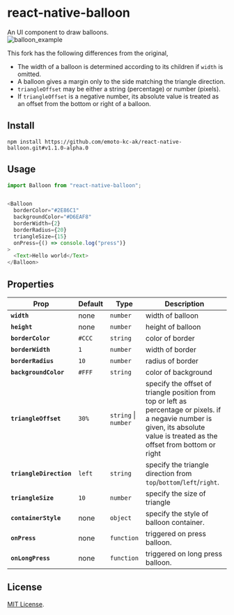 # react-native-balloon

An UI component to draw balloons.  
![balloon_example](https://user-images.githubusercontent.com/7026785/36620231-6514b930-1935-11e8-84e2-79a25e44f25a.png)

This fork has the following differences from the original,
- The width of a balloon is determined according to its children if `width` is omitted.
- A balloon gives a margin only to the side matching the triangle direction.
- `triangleOffset` may be either a string (percentage) or number (pixels).
- If `triangleOffset` is a negative number, its absolute value is treated as an offset from the bottom or right of a balloon.

## Install

```
npm install https://github.com/emoto-kc-ak/react-native-balloon.git#v1.1.0-alpha.0
```

## Usage

```js
import Balloon from "react-native-balloon";


<Balloon
  borderColor="#2E86C1"
  backgroundColor="#D6EAF8"
  borderWidth={2}
  borderRadius={20}
  triangleSize={15}
  onPress={() => console.log("press")}
>
  <Text>Hello world</Text>
</Balloon>
```


## Properties

| Prop | Default | Type | Description |
|---|---|---| ---|
|**`width`**| none | `number`|width of balloon|
|**`height`**| none | `number`|height of balloon|
|**`borderColor`**| `#CCC` | `string`|color of border|
|**`borderWidth`**| `1` | `number`|width of border|
|**`borderRadius`**| `10` | `number`|radius of border|
|**`backgroundColor`**| `#FFF` | `string`|color of background|
|**`triangleOffset`**| `30%` | `string` \| `number` |specify the offset of triangle position from top or left as percentage or pixels. if a negavie number is given, its absolute value is treated as the offset from bottom or right |
|**`triangleDirection`**| `left` | `string`|specify the triangle direction from `top`/`bottom`/`left`/`right`.  |
|**`triangleSize`**| `10` | `number`|specify the size of triangle|
|**`containerStyle`**| none | `object`|specify the style of balloon container. |
|**`onPress`**| none | `function`|triggered on press balloon.|
|**`onLongPress`**| none | `function`|triggered on long press balloon.|



## License

[MIT License](http://opensource.org/licenses/mit-license.html).

